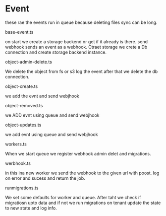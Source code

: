 # Event

these rae the events run in queue because deleting files sync can be long.

base-event.ts

on start we create a storage backend or get if it already is there. send webhook sends an event as a webhook. Ctraet storage we crete a Db connection and create storage backend instance.

object-admin-delete.ts

We delete the object from fs or s3 log the event after that we delete the db connection. 

object-create.ts

we add the evnt and send webjhook

object-removed.ts 

we ADD evnt using queue and send webjhook

object-updates.ts

we add evnt using queue and send webjhook

workers.ts

When we start queue we register webhook admin delet and migrations. 

werbhook.ts

in this ina new worker we send the webhook to the given url with poost. log on error and sucess and return the job.

runmigrations.ts

We set some defaults for worker and queue. After taht we check if migratiosn upto data and if not we run migrations on tenant update the state to new state and log info.